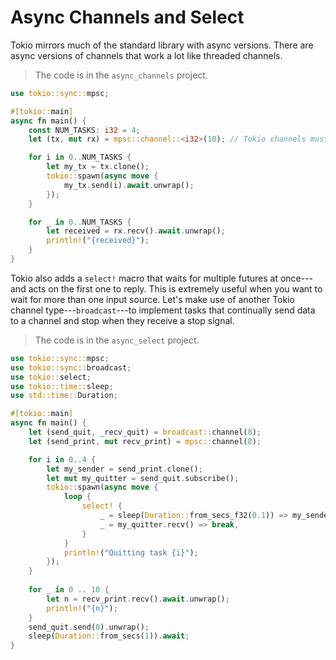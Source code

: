 # Async Channels and Select

Tokio mirrors much of the standard library with async versions. There are async versions of channels that work a lot like threaded channels.

> The code is in the `async_channels` project.

```rust
use tokio::sync::mpsc;

#[tokio::main]
async fn main() {
    const NUM_TASKS: i32 = 4;
    let (tx, mut rx) = mpsc::channel::<i32>(10); // Tokio channels must have a max size

    for i in 0..NUM_TASKS {
        let my_tx = tx.clone();
        tokio::spawn(async move {
            my_tx.send(i).await.unwrap();
        });
    }

    for _ in 0..NUM_TASKS {
        let received = rx.recv().await.unwrap();
        println!("{received}");
    }
}
```

Tokio also adds a `select!` macro that waits for multiple futures at once---and acts on the first one to reply. This is extremely useful when you want to wait for more than one input source. Let's make use of another Tokio channel type---`broadcast`---to implement tasks that continually send data to a channel and stop when they receive a stop signal.

> The code is in the `async_select` project.

```rust
use tokio::sync::mpsc;
use tokio::sync::broadcast;
use tokio::select;
use tokio::time::sleep;
use std::time::Duration;

#[tokio::main]
async fn main() {
    let (send_quit, _recv_quit) = broadcast::channel(8);
    let (send_print, mut recv_print) = mpsc::channel(8);

    for i in 0..4 {
        let my_sender = send_print.clone();
        let mut my_quitter = send_quit.subscribe();
        tokio::spawn(async move {
            loop {
                select! {
                    _ = sleep(Duration::from_secs_f32(0.1)) => my_sender.send(i).await.unwrap(),
                    _ = my_quitter.recv() => break,
                }
            }
            println!("Quitting task {i}");
        });
    }
    
    for _ in 0 .. 10 {
        let n = recv_print.recv().await.unwrap();
        println!("{n}");
    }
    send_quit.send(0).unwrap();
    sleep(Duration::from_secs(1)).await;
}
```

